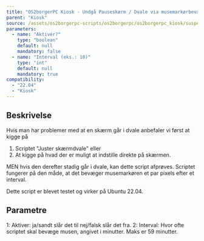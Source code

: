 ```yaml
---
title: "OS2borgerPC Kiosk - Undgå Pauseskærm / Dvale via musemarkørbevægelse"
parent: "Kiosk"
source: /assets/os2borgerpc-scripts/os2borgerpc/os2borgerpc_kiosk/suspend-move-mouse-continuously.sh
parameters:
  - name: "Aktivér?"
    type: "boolean"
    default: null
    mandatory: false
  - name: "Interval (eks.: 10)"
    type: "int"
    default: null
    mandatory: true
compatibility: 
  - "22.04"
  - "Kiosk"
---
```


## Beskrivelse
Hvis man har problemer med at en skærm går i dvale anbefaler vi først at kigge på 
1. Scriptet "Juster skærmdvale" eller 
2. At kigge på hvad der er muligt at indstille direkte på skærmen. 

MEN hvis den derefter stadig går i dvale, kan dette script afprøves.
Scriptet fungerer på den måde, at det bevæger musemarkøren et par pixels efter et interval.

Dette script er blevet testet og virker på Ubuntu 22.04.

## Parametre
1: Aktiver: ja/sandt slår det til nej/falsk slår det fra.
2: Interval: Hvor ofte scriptet skal bevæge musen, angivet i minutter. Maks er 59 minutter.


